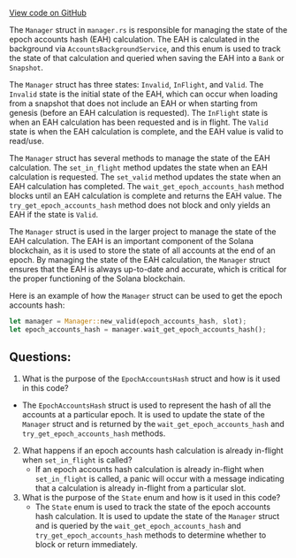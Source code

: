 [View code on GitHub](https://github.com/solana-labs/solana/blob/master/runtime/src/epoch_accounts_hash/manager.rs)

The `Manager` struct in `manager.rs` is responsible for managing the state of the epoch accounts hash (EAH) calculation. The EAH is calculated in the background via `AccountsBackgroundService`, and this enum is used to track the state of that calculation and queried when saving the EAH into a `Bank` or `Snapshot`. 

The `Manager` struct has three states: `Invalid`, `InFlight`, and `Valid`. The `Invalid` state is the initial state of the EAH, which can occur when loading from a snapshot that does not include an EAH or when starting from genesis (before an EAH calculation is requested). The `InFlight` state is when an EAH calculation has been requested and is in flight. The `Valid` state is when the EAH calculation is complete, and the EAH value is valid to read/use. 

The `Manager` struct has several methods to manage the state of the EAH calculation. The `set_in_flight` method updates the state when an EAH calculation is requested. The `set_valid` method updates the state when an EAH calculation has completed. The `wait_get_epoch_accounts_hash` method blocks until an EAH calculation is complete and returns the EAH value. The `try_get_epoch_accounts_hash` method does not block and only yields an EAH if the state is `Valid`. 

The `Manager` struct is used in the larger project to manage the state of the EAH calculation. The EAH is an important component of the Solana blockchain, as it is used to store the state of all accounts at the end of an epoch. By managing the state of the EAH calculation, the `Manager` struct ensures that the EAH is always up-to-date and accurate, which is critical for the proper functioning of the Solana blockchain. 

Here is an example of how the `Manager` struct can be used to get the epoch accounts hash:

```rust
let manager = Manager::new_valid(epoch_accounts_hash, slot);
let epoch_accounts_hash = manager.wait_get_epoch_accounts_hash();
```
## Questions: 
 1. What is the purpose of the `EpochAccountsHash` struct and how is it used in this code?
   - The `EpochAccountsHash` struct is used to represent the hash of all the accounts at a particular epoch. It is used to update the state of the `Manager` struct and is returned by the `wait_get_epoch_accounts_hash` and `try_get_epoch_accounts_hash` methods.
2. What happens if an epoch accounts hash calculation is already in-flight when `set_in_flight` is called?
   - If an epoch accounts hash calculation is already in-flight when `set_in_flight` is called, a panic will occur with a message indicating that a calculation is already in-flight from a particular slot.
3. What is the purpose of the `State` enum and how is it used in this code?
   - The `State` enum is used to track the state of the epoch accounts hash calculation. It is used to update the state of the `Manager` struct and is queried by the `wait_get_epoch_accounts_hash` and `try_get_epoch_accounts_hash` methods to determine whether to block or return immediately.